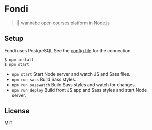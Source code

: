 # Fondi

> :lollipop: wannabe open courses platform in Node.js

## Setup

Fondi uses PostgreSQL See the [config file](config/config.json) for the connection.

```sh
$ npm install
$ npm start
```

* `npm start` Start Node server and watch JS and Sass files.
* `npm run sass` Build Sass styles.
* `npm run sasswatch` Build Sass styles and watch for changes.
* `npm run deploy` Build front JS app and Sass styles and start Node server.

## License

MIT
